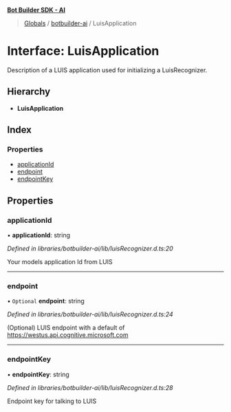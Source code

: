 **[Bot Builder SDK - AI](../README.md)**

> [Globals](undefined) / [botbuilder-ai](../README.md) / LuisApplication

# Interface: LuisApplication

Description of a LUIS application used for initializing a LuisRecognizer.

## Hierarchy

* **LuisApplication**

## Index

### Properties

* [applicationId](botbuilder_ai.luisapplication.md#applicationid)
* [endpoint](botbuilder_ai.luisapplication.md#endpoint)
* [endpointKey](botbuilder_ai.luisapplication.md#endpointkey)

## Properties

### applicationId

•  **applicationId**: string

*Defined in libraries/botbuilder-ai/lib/luisRecognizer.d.ts:20*

Your models application Id from LUIS

___

### endpoint

• `Optional` **endpoint**: string

*Defined in libraries/botbuilder-ai/lib/luisRecognizer.d.ts:24*

 (Optional) LUIS endpoint with a default of https://westus.api.cognitive.microsoft.com

___

### endpointKey

•  **endpointKey**: string

*Defined in libraries/botbuilder-ai/lib/luisRecognizer.d.ts:28*

Endpoint key for talking to LUIS
